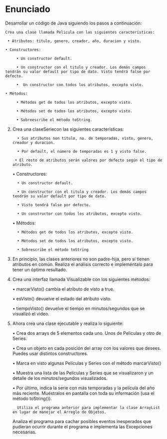 <h1>Enunciado</h1>

Desarrollar un código de Java siguiendo los pasos a continuación:

    Crea una clase llamada Pelicula con las siguientes características:

     • Atributos: titulo, genero, creador, año, duracion y visto.

    • Constructores:

         • Un constructor default.

         • Un constructor con el titulo y creador. Los demás campos tendrán su valor default por tipo de dato. Visto tendrá false por defecto.

         •	Un constructor con todos los atributos, excepto visto.

    • Métodos:

         • Métodos get de todos los atributos, excepto visto.

         • Métodos set de todos los atributos, excepto visto.

         • Sobreescribe el método toString.

2. Crea una claseSeriecon las siguientes características:

         • Sus atributos son titulo, no. de temporadas, visto, genero, creador y duracion.

         • Por default, el número de temporadas es 1 y visto false.

        • El resto de atributos serán valores por defecto según el tipo de atributo. 

     • Constructores:

         • Un constructor default.

         • Un constructor con el titulo y creador. Los demás campos tendrán su valor default por tipo de dato.

         • Visto tendrá false por defecto.

         • Un constructor con todos los atributos, excepto visto.

     • Métodos:

         • Métodos get de todos los atributos, excepto visto.

         • Métodos set de todos los atributos, excepto visto.

         • Sobrescribe el método toString

3. En principio, las clases anteriores no son padre-hija, pero sí tienen atributos en común. Realiza el análisis correcto e impleméntalo para tener un óptimo resultado.

4. Crea una interfaz llamada Visualizable con los siguientes métodos:

     • marcarVisto() cambia el atributo de visto a true.

     • esVisto() devuelve el estado del atributo visto.

     • tiempoVisto() devuelve el tiempo en minutos/segundos que se visualizó el video.

5. Ahora crea una clase ejecutable y realiza lo siguiente:

     • Crea dos arrays de 5 elementos cada uno. Unos de Peliculas y otro de Series.

     • Crea un objeto en cada posición del array con los valores que desees. Puedes usar distintos constructores.

     • Marca en visto algunas Películas y Series con el método marcarVisto()

     • Muestra una lista de las Películas y Series que se visualizaron y un detalle de los minutos/segundos visualizados.

     • Por último, indica la serie con más temporadas y la película del año más reciente. Muéstralos en pantalla con toda su información (usa el método toString()).
     
         Utiliza el programa anterior para implementar la clase ArrayList en lugar de manejar el Arreglo de Objetos. 
    Analiza el programa para cachar posibles eventos inesperados que pudieran ocurrir durante el programa e implementa las Excepciones necesarias. 
